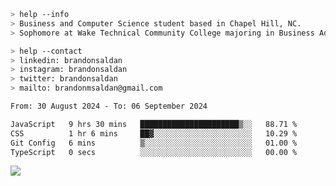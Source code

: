 ````bash
> help --info
> Business and Computer Science student based in Chapel Hill, NC.
> Sophomore at Wake Technical Community College majoring in Business Administration.
````

````bash
> help --contact
> linkedin: brandonsaldan
> instagram: brandonsaldan
> twitter: brandonsaldan
> mailto: brandonmsaldan@gmail.com
````

<!--START_SECTION:waka-->

```txt
From: 30 August 2024 - To: 06 September 2024

JavaScript   9 hrs 30 mins   ██████████████████████▒░░   88.71 %
CSS          1 hr 6 mins     ██▓░░░░░░░░░░░░░░░░░░░░░░   10.29 %
Git Config   6 mins          ▒░░░░░░░░░░░░░░░░░░░░░░░░   01.00 %
TypeScript   0 secs          ░░░░░░░░░░░░░░░░░░░░░░░░░   00.00 %
```

<!--END_SECTION:waka-->

![](https://komarev.com/ghpvc/?username=brandonsaldan&color=6A8AFF)

